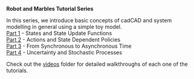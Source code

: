 **Robot and Marbles Tutorial Series**

In this series, we introduce basic concepts of cadCAD and system modelling in general using a simple toy model.  
[Part 1](robot-marbles-part-1/robot-marbles-part-1.ipynb) - States and State Update Functions  
[Part 2](robot-marbles-part-2/robot-marbles-part-2.ipynb) - Actions and State Dependent Policies  
[Part 3](robot-marbles-part-3/robot-marbles-part-3.ipynb) - From Synchronous to Asynchronous Time  
[Part 4](robot-marbles-part-4/robot-marbles-part-4.ipynb) - Uncertainty and Stochastic Processes  

Check out the [videos](videos) folder for detailed walkthroughs of each one of the tutorials.
